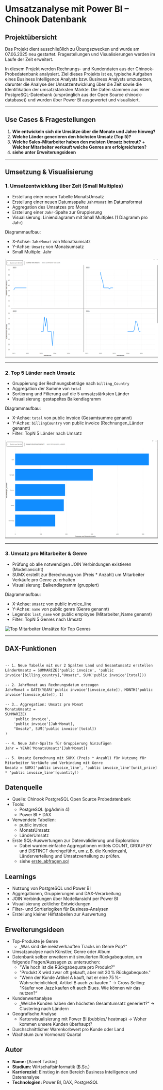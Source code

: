 # Umsatzanalyse mit Power BI – Chinook Datenbank

## Projektübersicht

Das Projekt dient ausschließlich zu Übungszwecken und wurde am 07.06.2025 neu gestartet. Fragestellungen und Visualisierungen werden im Laufe der Zeit erweitert.

In diesem Projekt werden Rechnungs- und Kundendaten aus der Chinook-Probedatenbank analysiert. 
Ziel dieses Projekts ist es, typische Aufgaben eines Business Intelligence Analysts bzw. Business Analysts umzusetzen, darunter die Analyse der Umsatzentwicklung über die Zeit sowie die Identifikation der umsatzstärksten Märkte.
Die Daten stammen aus einer PostgreSQL-Datenbank (ursprünglich aus der Open Source chinook-database)) und wurden über Power BI ausgewertet und visualisiert.


---

## Use Cases & Fragestellungen

1. **Wie entwickeln sich die Umsätze über die Monate und Jahre hinweg?**
2. **Welche Länder generieren den höchsten Umsatz (Top 5)?**
3. **Welche Sales-Mitarbeiter haben den meisten Umsatz betreut?** + **Welcher Mitarbeiter verkauft welche Genres am erfolgreichsten?**
4. **siehe unter Erweiterungsideen**

---

## Umsetzung & Visualisierung

### 1. Umsatzentwicklung über Zeit (Small Multiples)

- Erstellung einer neuen Tabelle MonatsUmsatz
- Erstellung einer neuen Datumsspalte `JahrMonat` im Datumsformat 
- Aggregation des Umsatzes pro Monat
- Erstellung einer `Jahr`-Spalte zur Gruppierung
- Visualisierung: Liniendiagramm mit Small Multiples (1 Diagramm pro Jahr)

Diagrammaufbau:
- X-Achse: `JahrMonat` von Monatsumsatz
- Y-Achse: `Umsatz` von Monatsumsatz
- Small Multiple: Jahr

![Umsatzsvergleich per Small Multiples](./screenshots/small_multiples_umsatz_pro_monat_und_jahr.PNG)

---

### 2. Top 5 Länder nach Umsatz

- Gruppierung der Rechnungsbeträge nach `billing_Country`
- Aggregation der Summe von `total`
- Sortierung und Filterung auf die 5 umsatzstärksten Länder
- Visualisierung: gestapeltes Balkendiagramm

Diagrammaufbau:
- X-Achse: `total` von public invoice (Gesamtsumme genannt)
- Y-Achse: `billingCountry` von public invoice (Rechnungen_Länder genannt)
- Filter: TopN 5 Länder nach Umsatz

![Top 5 Länder](./screenshots/top5laender.PNG)

---

### 3. Umsatz pro Mitarbeiter & Genre

- Prüfung ob alle notwendigen JOIN Verbindungen existieren (Modellansicht)
- SUMX erstellt zur Berechnung von (Preis * Anzahl) um Mitarbeiter Verkäufe pro Genre zu erhalten
- Visualisierung: Balkendiagramm (gruppiert)

Diagrammaufbau:
- X-Achse: `Umsatz` von public invoice_line 
- Y-Achse: `name` von public genre (Genre genannt)
- Legende: `last_name` von public employee (Mitarbeiter_Name genannt)
- Filter: TopN 5 Genres nach Umsatz

![Top Mitarbeiter Umsätze für Top Genres](./mitarbeiter_umsatz_top5_genres.PNG)

---

## DAX-Funktionen

```dax

-- 1. Neue Tabelle mit nur 2 Spalten Land und Gesamtumsatz erstellen
LänderUmsatz = SUMMARIZE('public invoice', 'public invoice'[billing_country],"Umsatz", SUM('public invoice'[total]))

-- 2. JahrMonat aus Rechnungsdatum erzeugen
JahrMonat = DATE(YEAR('public invoice'[invoice_date]), MONTH('public invoice'[invoice_date]), 1)

-- 3.. Aggregation: Umsatz pro Monat
MonatsUmsatz = 
SUMMARIZE(
    'public invoice', 
    'public invoice'[JahrMonat],
    "Umsatz", SUM('public invoice'[total])
)

-- 4. Neue Jahr-Spalte für Gruppierung hinzufügen
Jahr = YEAR('MonatsUmsatz'[JahrMonat])

-- 5. Umsatz Berechnung mit SUMX (Preis * Anzahl) für Nutzung für Mitarbeiter Verkäufe und Verbindung mit Genre
Umsatz = SUMX('public invoice_line', 'public invoice_line'[unit_price] * 'public invoice_line'[quantity]) 
```

## Datenquelle

- Quelle: Chinook PostgreSQL Open Source Probedatenbank
- Tools:
  - PostgreSQL (pgAdmin 4)
  - Power BI + DAX
- Verwendete Tabellen:
  - public invoice
  - MonatsUmsatz
  - LänderUmsatz
- Erste SQL-Auswertungen zur Datenvalidierung und Exploration:
  - Dabei wurden einfache Aggregationen mittels COUNT, GROUP BY und DISTINCT durchgeführt, um z. B. die Kundenzahl, Länderverteilung und Umsatzverteilung zu prüfen.
  - siehe  [erste_abfragen.sql](./sql/countabfragen_mit_groupby_distinct.sql)

## Learnings

- Nutzung von PostgreSQL und Power BI
- Aggregationen, Gruppierungen und DAX-Verarbeitung
- JOIN Verbindungen über Modellansicht per Power BI
- Visualisierung zeitlicher Entwicklungen
- Filter- und Sortierlogiken für Business-Analysen
- Erstellung kleiner Hilfstabellen zur Auswertung

## Erweiterungsideen

- Top-Produkte je Genre
    - „Was sind die meistverkauften Tracks im Genre Pop?“
- Umsatzanalyse nach Künstler, Genre oder Album
- Datenbank selber erweitern mit simulierten Rückgabequoten, um folgende Fragen/Aussagen zu untersuchen:
    - "Wie hoch ist die Rückgabequote pro Produkt?" 
    - "Produkt X wird zwar oft gekauft, aber mit 20 % Rückgabequote."
    - "Wenn der Kunde Artikel A kauft, hat er eine 75 %-Wahrscheinlichkeit, Artikel B auch zu kaufen."
    -> Cross Selling: "Käufer von Jazz kaufen oft auch Blues. Wie können wir das nutzen?“  
- Kundenwertanalyse
    - „Welche Kunden haben den höchsten Gesamtumsatz generiert?“ -> Clustering nach Ländern
- Geografische Analyse
    - Kartenvisualisierung mit Power BI (bubbles/ heatmap) -> Woher kommen unsere Kunden überhaupt? 
- Durchschnittlicher Warenkorbwert pro Kunde oder Land
- Wachstum zum Vormonat/ Quartal


## Autor

- **Name:** [Samet Taskin]
- **Studium:** Wirtschaftsinformatik (B.Sc.)
- **Karriereziel:** Einstieg in den Bereich Business Intelligence und Datenanalyse
- **Technologien:** Power BI, DAX, PostgreSQL
